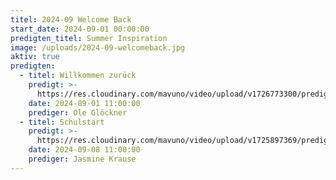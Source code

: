 ```yaml
---
titel: 2024-09 Welcome Back
start_date: 2024-09-01 00:00:00
predigten_titel: Summer Inspiration
image: /uploads/2024-09-welcomeback.jpg
aktiv: true
predigten:
  - titel: Willkommen zurück
    predigt: >-
      https://res.cloudinary.com/mavuno/video/upload/v1726773300/predigten/2024-09%20Welcome%20back/20240901_GoDi_Mavuno_Berlin_WelcomeBack.mp3
    date: 2024-09-01 11:00:00
    prediger: Ole Glöckner
  - titel: Schulstart
    predigt: >-
      https://res.cloudinary.com/mavuno/video/upload/v1725897369/predigten/2024-09%20Welcome%20back/20240908_GoDi_Mavuno_Berlin_Schulstart.mp3
    date: 2024-09-08 11:00:00
    prediger: Jasmine Krause
---
```

